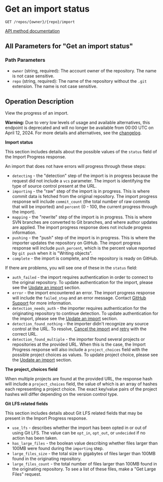 # Get an import status

`GET /repos/{owner}/{repo}/import`

[API method documentation](https://docs.github.com/rest/migrations/source-imports#get-an-import-status)

## All Parameters for "Get an import status"

### Path Parameters

- `owner` (string, required): The account owner of the repository. The name is not case sensitive.
- `repo` (string, required): The name of the repository without the `.git` extension. The name is not case sensitive.

## Operation Description

View the progress of an import.

**Warning:** Due to very low levels of usage and available alternatives, this endpoint is deprecated and will no longer be available from 00:00 UTC on April 12, 2024. For more details and alternatives, see the [changelog](https://gh.io/source-imports-api-deprecation).

**Import status**

This section includes details about the possible values of the `status` field of the Import Progress response.

An import that does not have errors will progress through these steps:

*   `detecting` - the "detection" step of the import is in progress because the request did not include a `vcs` parameter. The import is identifying the type of source control present at the URL.
*   `importing` - the "raw" step of the import is in progress. This is where commit data is fetched from the original repository. The import progress response will include `commit_count` (the total number of raw commits that will be imported) and `percent` (0 - 100, the current progress through the import).
*   `mapping` - the "rewrite" step of the import is in progress. This is where SVN branches are converted to Git branches, and where author updates are applied. The import progress response does not include progress information.
*   `pushing` - the "push" step of the import is in progress. This is where the importer updates the repository on GitHub. The import progress response will include `push_percent`, which is the percent value reported by `git push` when it is "Writing objects".
*   `complete` - the import is complete, and the repository is ready on GitHub.

If there are problems, you will see one of these in the `status` field:

*   `auth_failed` - the import requires authentication in order to connect to the original repository. To update authentication for the import, please see the [Update an import](https://docs.github.com/rest/migrations/source-imports#update-an-import) section.
*   `error` - the import encountered an error. The import progress response will include the `failed_step` and an error message. Contact [GitHub Support](https://support.github.com/contact?tags=dotcom-rest-api) for more information.
*   `detection_needs_auth` - the importer requires authentication for the originating repository to continue detection. To update authentication for the import, please see the [Update an import](https://docs.github.com/rest/migrations/source-imports#update-an-import) section.
*   `detection_found_nothing` - the importer didn't recognize any source control at the URL. To resolve, [Cancel the import](https://docs.github.com/rest/migrations/source-imports#cancel-an-import) and [retry](https://docs.github.com/rest/migrations/source-imports#start-an-import) with the correct URL.
*   `detection_found_multiple` - the importer found several projects or repositories at the provided URL. When this is the case, the Import Progress response will also include a `project_choices` field with the possible project choices as values. To update project choice, please see the [Update an import](https://docs.github.com/rest/migrations/source-imports#update-an-import) section.

**The project_choices field**

When multiple projects are found at the provided URL, the response hash will include a `project_choices` field, the value of which is an array of hashes each representing a project choice. The exact key/value pairs of the project hashes will differ depending on the version control type.

**Git LFS related fields**

This section includes details about Git LFS related fields that may be present in the Import Progress response.

*   `use_lfs` - describes whether the import has been opted in or out of using Git LFS. The value can be `opt_in`, `opt_out`, or `undecided` if no action has been taken.
*   `has_large_files` - the boolean value describing whether files larger than 100MB were found during the `importing` step.
*   `large_files_size` - the total size in gigabytes of files larger than 100MB found in the originating repository.
*   `large_files_count` - the total number of files larger than 100MB found in the originating repository. To see a list of these files, make a "Get Large Files" request.
